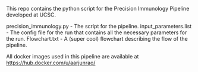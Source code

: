 This repo contains the python script for the Precision Immunology Pipeline developed at UCSC.

precision_immunology.py - The script for the pipeline.
input_parameters.list - The config file for the run that contains all the necessary parameters for the run.
Flowchart.txt - A (super cool) flowchart describing the flow of the pipeline.


All docker images used in this pipeline are available at
                 https://hub.docker.com/u/aarjunrao/
